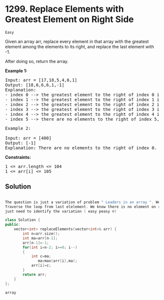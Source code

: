 # 1299. Replace Elements with Greatest Element on Right Side
<code>Easy</code>

Given an array arr, replace every element in that array with the greatest element among the elements to its right, and replace the last element with -1.

After doing so, return the array.

 

<b>Example 1:</b>

<pre>Input: arr = [17,18,5,4,6,1]
Output: [18,6,6,6,1,-1]
Explanation: 
- index 0 --> the greatest element to the right of index 0 is index 1 (18).
- index 1 --> the greatest element to the right of index 1 is index 4 (6).
- index 2 --> the greatest element to the right of index 2 is index 4 (6).
- index 3 --> the greatest element to the right of index 3 is index 4 (6).
- index 4 --> the greatest element to the right of index 4 is index 5 (1).
- index 5 --> there are no elements to the right of index 5, so we put -1.
</pre>

<pre>Example 2:

Input: arr = [400]
Output: [-1]
Explanation: There are no elements to the right of index 0.</pre>
 

<b>Constraints:</b>

<pre>1 <= arr.length <= 104
1 <= arr[i] <= 105</pre>

<h2>Solution</h2>

```cpp

The question is just a variation of problem " Leaders in an array ". We just have to keep track of maximum element on right side of any element. 
Traverse the loop from last elelement. We know there is no element on right side of last element so put -1. And bang you solved the problem. We 
just need to identify the variation ( easy peasy ☺️)

class Solution {
public:
    vector<int> replaceElements(vector<int>& arr) {
        int n=arr.size();
        int ma=arr[n-1];
        arr[n-1]=-1;
        for(int i=n-2; i>=0; i--)
        {
            int c=ma;
               ma=max(arr[i],ma);
            arr[i]=c;
        }
        return arr;
    }
};
```
<code>array</code>
